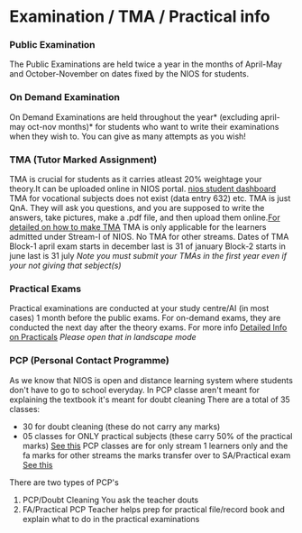 # Examination / TMA / Practical info

### Public Examination

The Public Examinations are held twice a year in the months of April-May and October-November on dates fixed by the NIOS for students.
### On Demand Examination

On Demand Examinations are held throughout the year* (excluding april-may oct-nov months)* for students who want to write their examinations when they wish to. You can give as many attempts as you wish!
### TMA (Tutor Marked Assignment)

TMA is crucial for students as it carries atleast 20% weightage your theory.It can be uploaded online in NIOS portal. [nios student dashboard](https://sdmis.nios.ac.in/auth) TMA for vocational subjects does not exist (data entry 632) etc. TMA is just QnA. They will ask you questions, and you are supposed to write the answers, take pictures, make a .pdf file, and then upload them online.[For detailed on how to make TMA](https://nios-students.pages.dev/wiki/Guidelines) TMA is only applicable for the learners admitted under Stream-I of NIOS. No TMA for other streams.
Dates of TMA
Block-1 april exam starts in december last is 31 of january
Block-2 starts in june last is 31 july
*Note you must submit your TMAs in the first year even if your not giving that sebject(s)*

### Practical Exams
Practical examinations are conducted at your study centre/AI (in most cases) 1 month before the public exams. For on-demand exams, they are conducted the next day after the theory exams. For more info
[Detailed Info on Practicals](https://drive.google.com/file/d/19On8794dMI_S5kyRILewYpoOcvtpA7E1/view?usp=drivesdk) *Please open that in landscape mode*


### PCP (Personal Contact Programme)
As we know that NIOS is open and distance learning system where students don't have to go to school everyday. In PCP classe aren't meant for explaining the textbook it's meant for doubt cleaning
There are a total of 35 classes:
- 30 for doubt cleaning (these do not carry any marks)
- 05 classes for ONLY practical subjects (these carry 50% of the practical marks) [See this](https://drive.google.com/file/d/19auYIHocmCcdMysj0dB0FeP_TciA5G_l/view?usp=drivesdk) 
PCP classes are for only stream 1 learners only and the fa marks for other streams the marks transfer over to SA/Practical exam [See this](https://drive.google.com/file/d/19auYIHocmCcdMysj0dB0FeP_TciA5G_l/view?usp=drivesdk) 

There are two types of PCP's
1. PCP/Doubt Cleaning 
 You ask the teacher douts
2. FA/Practical PCP
 Teacher helps prep for practical file/record book and explain what to do in the practical examinations

